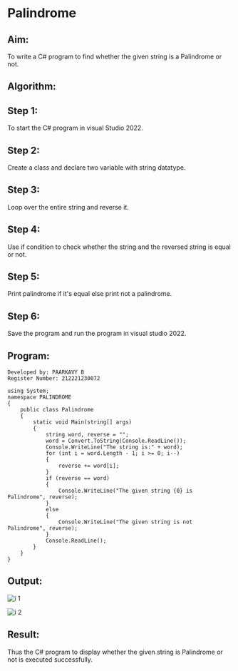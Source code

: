 # Palindrome


## Aim:
To write a C# program to find whether the given string is a Palindrome or not.
## Algorithm:
## Step 1: 
To start the C# program in visual Studio 2022.

## Step 2: 
Create a class and declare two variable with string datatype.

## Step 3: 
Loop over the entire string and reverse it.

## Step 4: 
Use if condition to check whether the string and the reversed string is equal or not.

## Step 5: 
Print palindrome if it's equal else print not a palindrome.

## Step 6: 
Save the program and run the program in visual studio 2022.

## Program:
```
Developed by: PAARKAVY B 
Register Number: 212221230072 
```
```
using System;
namespace PALINDROME
{
    public class Palindrome
    {
        static void Main(string[] args)
        {
            string word, reverse = "";
            word = Convert.ToString(Console.ReadLine());
            Console.WriteLine("The string is:" + word);
            for (int i = word.Length - 1; i >= 0; i--)
            {
                reverse += word[i];
            }
            if (reverse == word)
            {
                Console.WriteLine("The given string {0} is Palindrome", reverse);
            }
            else
            {
                Console.WriteLine("The given string is not Palindrome", reverse);
            }
            Console.ReadLine();
        }
    }
} 
```

## Output:
![i 1](https://user-images.githubusercontent.com/94165336/226684737-5b363927-761b-4748-91c6-a80c98b14716.png)

![i 2](https://user-images.githubusercontent.com/94165336/226684782-05f0277f-ceb1-4461-9e83-e33027e47b59.png)


## Result:
Thus the C# program to display whether the given string is Palindrome or not is executed successfully.
